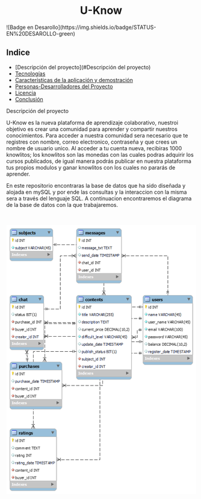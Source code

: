 <h1 align="center"> U-Know </h1>
![Badge en Desarollo](https://img.shields.io/badge/STATUS-EN%20DESAROLLO-green)

## Indice 
* [Descripción del proyecto](#Descripción del proyecto)
* [Tecnologías](#Tecnologías)
* [Características de la aplicación y demostración](#Características-de-la-aplicación-y-demostración)
* [Personas-Desarrolladores del Proyecto](#personas-desarrolladores)
* [Licencia](#licencia)
* [Conclusión](#conclusión)


<h12 align="center" class="descripcion-del-proyecto">Descripción del proyecto </h2>

U-Know es la nueva plataforma de aprendizaje colaborativo, nuestroi objetivo es crear una comunidad para aprender y compartir nuestros conocimientos. 
Para acceder a nuestra comunidad sera necesario que te registres con nombre, correo electronico, contraseña y que crees un nombre de usuario unico. Al acceder a tu cuenta nueva, recibiras 1000 knowlitos; los knowlitos son las monedas con las cuales podras adquirir los cursos publicados, de igual manera podrás publicar en nuestra plataforma tus propios modulos y ganar knowlitos con los cuales no pararás de aprender.   

En este repositorio encontraras la base de datos que ha sido diseñada y alojada en mySQL y por ende las consultas y la interaccion con la misma sera a través del lenguaje SQL.
A continuacion encontraremos el diagrama de la base de datos con la que trabajaremos.

<br>
<p align="center">
<img src="https://github.com/HuilenPe/u-know/blob/develop/diagram/uknow-diagram-mysql.png" alt="Data Base diagram">
</p>


